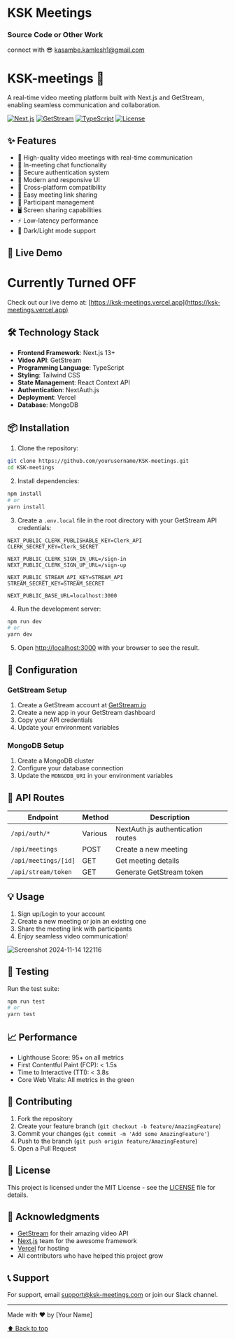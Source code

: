 # KSK Meetings

### **Source Code or Other Work**
connect with 😎 kasambe.kamlesh1@gmail.com 


# KSK-meetings 🚀

A real-time video meeting platform built with Next.js and GetStream, enabling seamless communication and collaboration.

[![Next.js](https://img.shields.io/badge/Next.js-13.0+-000000?style=for-the-badge&logo=next.js&logoColor=white)](https://nextjs.org/)
[![GetStream](https://img.shields.io/badge/GetStream-API-00AEF0?style=for-the-badge&logo=stream&logoColor=white)](https://getstream.io/)
[![TypeScript](https://img.shields.io/badge/TypeScript-4.0+-3178C6?style=for-the-badge&logo=typescript&logoColor=white)](https://www.typescriptlang.org/)
[![License](https://img.shields.io/badge/license-MIT-green?style=for-the-badge)](LICENSE)

## ✨ Features

- 🎥 High-quality video meetings with real-time communication
- 💬 In-meeting chat functionality
- 🔐 Secure authentication system
- 🎨 Modern and responsive UI
- 📱 Cross-platform compatibility
- 🔗 Easy meeting link sharing
- 👥 Participant management
- 🖥️ Screen sharing capabilities
- ⚡ Low-latency performance
- 🌙 Dark/Light mode support

## 🚀 Live Demo

# Currently Turned OFF
Check out our live demo at: [https://ksk-meetings.vercel.app](https://ksk-meetings.vercel.app)

## 🛠️ Technology Stack

- **Frontend Framework**: Next.js 13+
- **Video API**: GetStream
- **Programming Language**: TypeScript
- **Styling**: Tailwind CSS
- **State Management**: React Context API
- **Authentication**: NextAuth.js
- **Deployment**: Vercel
- **Database**: MongoDB

## 📦 Installation

1. Clone the repository:
```bash
git clone https://github.com/yourusername/KSK-meetings.git
cd KSK-meetings
```

2. Install dependencies:
```bash
npm install
# or
yarn install
```

3. Create a `.env.local` file in the root directory with your GetStream API credentials:
```env
NEXT_PUBLIC_CLERK_PUBLISHABLE_KEY=Clerk_API
CLERK_SECRET_KEY=Clerk_SECRET

NEXT_PUBLIC_CLERK_SIGN_IN_URL=/sign-in
NEXT_PUBLIC_CLERK_SIGN_UP_URL=/sign-up

NEXT_PUBLIC_STREAM_API_KEY=STREAM_API
STREAM_SECRET_KEY=STREAM_SECRET

NEXT_PUBLIC_BASE_URL=localhost:3000
```

4. Run the development server:
```bash
npm run dev
# or
yarn dev
```

5. Open [http://localhost:3000](http://localhost:3000) with your browser to see the result.

## 🔧 Configuration

### GetStream Setup

1. Create a GetStream account at [GetStream.io](https://getstream.io)
2. Create a new app in your GetStream dashboard
3. Copy your API credentials
4. Update your environment variables

### MongoDB Setup

1. Create a MongoDB cluster
2. Configure your database connection
3. Update the `MONGODB_URI` in your environment variables

## 🚦 API Routes

| Endpoint | Method | Description |
|----------|---------|-------------|
| `/api/auth/*` | Various | NextAuth.js authentication routes |
| `/api/meetings` | POST | Create a new meeting |
| `/api/meetings/[id]` | GET | Get meeting details |
| `/api/stream/token` | GET | Generate GetStream token |

## 💡 Usage

1. Sign up/Login to your account
2. Create a new meeting or join an existing one
3. Share the meeting link with participants
4. Enjoy seamless video communication!

![Screenshot 2024-11-14 122116](https://github.com/user-attachments/assets/054fc23a-f143-4888-aec8-7b185153c2b4)


## 🧪 Testing

Run the test suite:

```bash
npm run test
# or
yarn test
```

## 📈 Performance

- Lighthouse Score: 95+ on all metrics
- First Contentful Paint (FCP): < 1.5s
- Time to Interactive (TTI): < 3.8s
- Core Web Vitals: All metrics in the green

## 🤝 Contributing

1. Fork the repository
2. Create your feature branch (`git checkout -b feature/AmazingFeature`)
3. Commit your changes (`git commit -m 'Add some AmazingFeature'`)
4. Push to the branch (`git push origin feature/AmazingFeature`)
5. Open a Pull Request

## 📝 License

This project is licensed under the MIT License - see the [LICENSE](LICENSE) file for details.

## 👏 Acknowledgments

- [GetStream](https://getstream.io) for their amazing video API
- [Next.js](https://nextjs.org) team for the awesome framework
- [Vercel](https://vercel.com) for hosting
- All contributors who have helped this project grow

## 📞 Support

For support, email support@ksk-meetings.com or join our Slack channel.

---

Made with ❤️ by [Your Name]

[⬆ Back to top](#ksk-meetings-)

